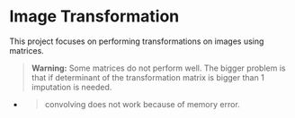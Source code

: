 # Image Transformation
This project focuses on performing transformations on images using matrices.
> **Warning:** Some matrices do not perform well. The bigger problem is that if determinant of the transformation matrix is bigger than 1 imputation is needed.
- > convolving does not work because of memory error.